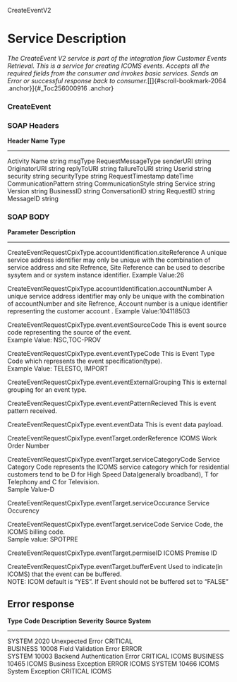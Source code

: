 CreateEventV2

Service Description
===================

*The CreateEvent V2 service is part of the integration flow Customer
Events Retrieval. This is a service for creating ICOMS events. Accepts
all the required fields from the consumer and invokes basic services.
Sends an Error or successful response back to
consumer.*[[]{#scroll-bookmark-2064 .anchor}]{#_Toc256000916 .anchor}

### CreateEvent

### SOAP Headers

**Header Name**        **Type**
  ---------------------- --------------------
  Activity Name          string
  msgType                RequestMessageType
  senderURI              string
  OriginatorURI          string
  replyToURI             string
  failureToURI           string
  Userid                 string
  security               string
  securityType           string
  RequestTimestamp       dateTime
  CommunicationPattern   string
  CommunicationStyle     string
  Service                string
  Version                string
  BusinessID             string
  ConversationID         string
  RequestID              string
  MessageID              string

  ### SOAP BODY

  **Parameter**                                                    **Description**
  ---------------------------------------------------------------- ----------------------------------------------------------------------------------------------------------------------------------------------------------------------------------------------------------------------
  CreateEventRequestCpixType.accountIdentification.siteReference   A unique service address identifier may only be unique with the combination of service address and site Refrence, Site Reference can be used to describe sysytem and or system instance identifier. Example Value:26

  CreateEventRequestCpixType.accountIdentification.accountNumber   A unique service address identifier may only be unique with the combination of accountNumber and site Refrence, Account number is a unique identifier representing the customer account . Example Value:104118503

  CreateEventRequestCpixType.event.eventSourceCode                 This is event source code representing the source of the event.\
                                                                   Example Value: NSC,TOC-PROV

  CreateEventRequestCpixType.event.eventTypeCode                   This is Event Type Code which represents the event specification(type).\
                                                                   Example Value: TELESTO, IMPORT

  CreateEventRequestCpixType.event.eventExternalGrouping           This is external grouping for an event type.

  CreateEventRequestCpixType.event.eventPatternRecieved            This is event pattern received.

  CreateEventRequestCpixType.event.eventData                       This is event data payload.

  CreateEventRequestCpixType.eventTarget.orderReference            ICOMS Work Order Number

  CreateEventRequestCpixType.eventTarget.serviceCategoryCode       Service Category Code represents the ICOMS service category which for residential customers tend to be D for High Speed Data(generally broadband), T for Telephony and C for Television.\
                                                                   Sample Value-D

  CreateEventRequestCpixType.eventTarget.serviceOccurance          Service Occurency

  CreateEventRequestCpixType.eventTarget.serviceCode               Service Code, the ICOMS billing code.\
                                                                   Sample value: SPOTPRE

  CreateEventRequestCpixType.eventTarget.permiseID                 ICOMS Premise ID

  CreateEventRequestCpixType.eventTarget.bufferEvent               Used to indicate(in ICOMS) that the event can be buffered.\
                                                                   NOTE: ICOM default is “YES”. If Event should not be buffered set to “FALSE”

Error response 
--------------

 **Type**   **Code**   **Description**                **Severity**   **Source System**
  ---------- ---------- ------------------------------ -------------- -------------------
  SYSTEM     2020       Unexpected Error               CRITICAL       
  BUSINESS   10008      Field Validation Error         ERROR          
  SYSTEM     10003      Backend Authentication Error   CRITICAL       ICOMS
  BUSINESS   10465      ICOMS Business Exception       ERROR          ICOMS
  SYSTEM     10466      ICOMS System Exception         CRITICAL       ICOMS
